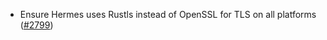 - Ensure Hermes uses Rustls instead of OpenSSL for TLS on all platforms
  ([#2799](https://github.com/informalsystems/ibc-rs/issues/2799))